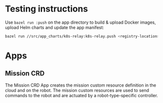 # Testing instructions

Use `bazel run :push` on the app directory to build & upload Docker images,
upload Helm charts and update the app manifest:

```bash
bazel run //src/app_charts/k8s-relay:k8s-relay.push <registry-location>
```

# Apps

## Mission CRD

The Mission CRD App creates the mission custom resource definition in the cloud and on the robot. The mission custom resources are used to send commands to the robot and are actuated by a robot-type-specific controller.
